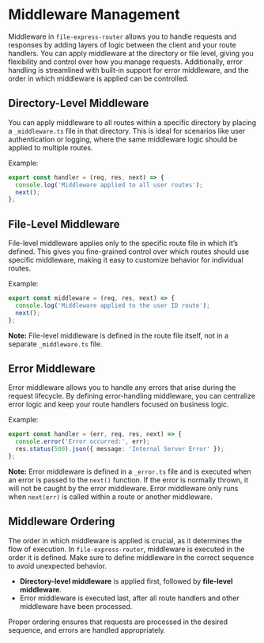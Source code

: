 # Middleware Management

Middleware in `file-express-router` allows you to handle requests and responses by adding layers of logic between the client and your route handlers. You can apply middleware at the directory or file level, giving you flexibility and control over how you manage requests. Additionally, error handling is streamlined with built-in support for error middleware, and the order in which middleware is applied can be controlled.

## Directory-Level Middleware

You can apply middleware to all routes within a specific directory by placing a `_middleware.ts` file in that directory. This is ideal for scenarios like user authentication or logging, where the same middleware logic should be applied to multiple routes.

Example:

```ts title="routes/users/_middleware.ts"
export const handler = (req, res, next) => {
  console.log('Middleware applied to all user routes');
  next();
};
```

## File-Level Middleware

File-level middleware applies only to the specific route file in which it’s defined. This gives you fine-grained control over which routes should use specific middleware, making it easy to customize behavior for individual routes.

Example:

```ts title="routes/users/[id].ts"
export const middleware = (req, res, next) => {
  console.log('Middleware applied to the user ID route');
  next();
};
```

**Note:** File-level middleware is defined in the route file itself, not in a separate `_middleware.ts` file.

## Error Middleware

Error middleware allows you to handle any errors that arise during the request lifecycle. By defining error-handling middleware, you can centralize error logic and keep your route handlers focused on business logic.

Example:

```ts title="routes/_error.ts"
export const handler = (err, req, res, next) => {
  console.error('Error occurred:', err);
  res.status(500).json({ message: 'Internal Server Error' });
};
```

**Note:** Error middleware is defined in a `_error.ts` file and is executed when an error is passed to the `next()` function. If the error is normally thrown, it will not be caught by the error middleware. Error middleware only runs when `next(err)` is called within a route or another middleware.

## Middleware Ordering

The order in which middleware is applied is crucial, as it determines the flow of execution. In `file-express-router`, middleware is executed in the order it is defined. Make sure to define middleware in the correct sequence to avoid unexpected behavior.

- **Directory-level middleware** is applied first, followed by **file-level middleware**.
- Error middleware is executed last, after all route handlers and other middleware have been processed.

Proper ordering ensures that requests are processed in the desired sequence, and errors are handled appropriately.
